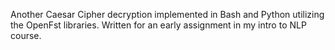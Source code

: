 Another Caesar Cipher decryption implemented in Bash and Python utilizing the OpenFst libraries. Written for an early assignment in my intro to NLP course. 
